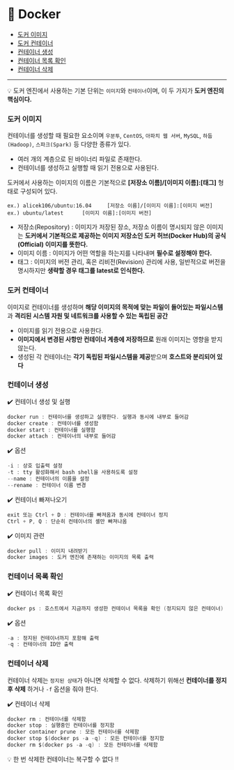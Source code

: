 # :book: Docker

* [도커 이미지](#도커-이미지)
* [도커 컨테이너](#도커-컨테이너)
* [컨테이너 생성](#컨테이너-생성)
* [컨테이너 목록 확인](#컨테이너-목록-확인)
* [컨테이너 삭제](#컨테이너-삭제)
***
:bulb: 도커 엔진에서 사용하는 기본 단위는 `이미지`와 `컨테이너`이며, 이 두 가지가 **도커 엔진의 핵심이다.**

### **도커 이미지**
컨테이너를 생성할 때 필요한 요소이며 `우분투`, `CentOS`, `아파치 웹 서버`, `MySQL`, `하둡(Hadoop)`, `스파크(Spark)` 등 다양한 종류가 있다.
* 여러 개의 계층으로 된 바이너리 파일로 존재한다.
* 컨테이너를 생성하고 실행할 때 읽기 전용으로 사용된다.

도커에서 사용하는 이미지의 이름은 기본적으로 **[저장소 이름]/[이미지 이름]:[태그]** 형태로 구성되어 있다.

    ex.) alicek106/ubuntu:16.04     [저장소 이름]/[이미지 이름]:[이미지 버전]
    ex.) ubuntu/latest      [이미지 이름]:[이미지 버전]

* 저장소(Repository) : 이미지가 저장된 장소, 저장소 이름이 명시되지 않은 이미지는 **도커에서 기본적으로 제공하는 이미지 저장소인 도커 허브(Docker Hub)의 공식(Official) 이미지를 뜻한다.**
* 이미지 이름 : 이미지가 어떤 역할을 하는지를 나타내며 **필수로 설정해야 한다.**
* 태그 : 이미지의 버전 관리, 혹은 리비전(Revision) 관리에 사용, 일반적으로 버전을 명시하지만 **생략할 경우 태그를 latest로 인식한다.**

### **도커 컨테이너**
이미지로 컨테이너를 생성하며 **해당 이미지의 목적에 맞는 파일이 들어있는 파일시스템**과 **격리된 시스템 자원 및 네트워크를 사용할 수 있는 독립된 공간**

* 이미지를 읽기 전용으로 사용한다.
* **이미지에서 변경된 사항만 컨테이너 계층에 저장하므로** 원래 이미지는 영향을 받지 않는다.
* 생성된 각 컨테이너는 **각기 독립된 파일시스템을 제공**받으며 **호스트와 분리되어 있다**

### **컨테이너 생성**

:heavy_check_mark: 컨테이너 생성 및 실행
```go
docker run : 컨테이너를 생성하고 실행한다. 실행과 동시에 내부로 들어감
docker create : 컨테이너를 생성함
docker start : 컨테이너를 실행함
docker attach : 컨테이너의 내부로 들어감
```
:heavy_check_mark: 옵션
```go
-i : 상호 입출력 설정
-t : tty 활성화해서 bash shell을 사용하도록 설정
--name : 컨테이너의 이름을 설정
--rename : 컨테이너 이름 변경
```
:heavy_check_mark: 컨테이너 빠져나오기
```go
exit 또는 Ctrl + D : 컨테이너를 빠져옴과 동시에 컨테이너 정지
Ctrl + P, Q : 단순히 컨테이너의 셸만 빠져나옴
```
:heavy_check_mark: 이미지 관련
```go
docker pull : 이미지 내려받기
docker images : 도커 엔진에 존재하는 이미지의 목록 출력
```

### **컨테이너 목록 확인**
:heavy_check_mark: 컨테이너 목록 확인
```go
docker ps : 호스트에서 지금까지 생성한 컨테이너 목록을 확인 (정지되지 않은 컨테이너)
```
:heavy_check_mark: 옵션
```go
-a : 정지된 컨테이너까지 포함해 출력
-q : 컨테이너의 ID만 출력
```

### **컨테이너 삭제**
컨테이너 삭제는 `정지된 상태`가 아니면 삭제할 수 없다. 삭제하기 위해선 **컨테이너를 정지 후 삭제** 하거나 `-f` 옵션을 줘야 한다.

:heavy_check_mark: 컨테이너 삭제
```go
docker rm : 컨테이너를 삭제함
docker stop : 실행중인 컨테이너를 정지함
docker container prune : 모든 컨테이너를 삭제함
docker stop $(docker ps -a -q) : 모든 컨테이너를 정지함
docker rm $(docker ps -a -q) : 모든 컨테이너를 삭제함
```

:bulb: 한 번 삭제한 컨테이너는 복구할 수 없다 :bangbang:

>
